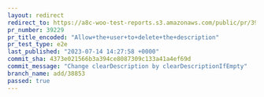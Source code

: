 ```yaml
---
layout: redirect
redirect_to: https://a8c-woo-test-reports.s3.amazonaws.com/public/pr/39229/e2e/index.html
pr_number: 39229
pr_title_encoded: "Allow+the+user+to+delete+the+description"
pr_test_type: e2e
last_published: "2023-07-14 14:27:58 +0000"
commit_sha: 4373e021566b3a394ce8087309c133a41a4ef69d
commit_message: "Change clearDescription by clearDescriptionIfEmpty"
branch_name: add/38853
passed: true
---
```

